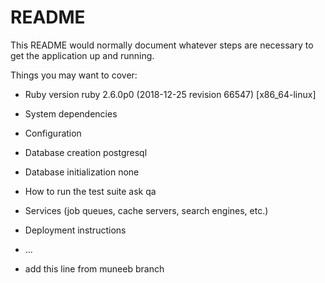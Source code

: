 # README

This README would normally document whatever steps are necessary to get the
application up and running.

Things you may want to cover:

* Ruby version		ruby 2.6.0p0 (2018-12-25 revision 66547) [x86_64-linux]

* System dependencies

* Configuration

* Database creation			postgresql 

* Database initialization		none

* How to run the test suite		ask qa

* Services (job queues, cache servers, search engines, etc.)

* Deployment instructions		

* ...

* add this line from muneeb branch
